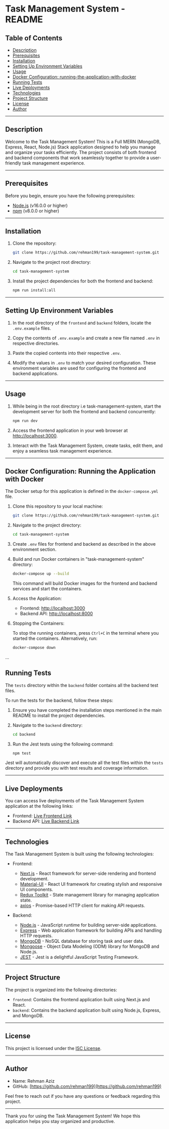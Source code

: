 # Task Management System - README

## Table of Contents

- [Description](#description)
- [Prerequisites](#prerequisites)
- [Installation](#installation)
- [Setting Up Environment Variables](#setting-up-environment-variables)
- [Usage](#usage)
- [Docker Configuration: running-the-application-with-docker](#docker-configuration-running-the-application-with-docker)
- [Running Tests](#running-tests)
- [Live Deployments](#live-deployments)
- [Technologies](#technologies)
- [Project Structure](#project-structure)
- [License](#license)
- [Author](#author)

---

## Description

Welcome to the Task Management System! This is a Full MERN (MongoDB, Express, React, Node.js) Stack application designed to help you manage and organize your tasks efficiently. The project consists of both frontend and backend components that work seamlessly together to provide a user-friendly task management experience.

---

## Prerequisites

Before you begin, ensure you have the following prerequisites:

- [Node.js](https://nodejs.org/) (v16.0.0 or higher)
- [npm](https://www.npmjs.com/) (v8.0.0 or higher)

---

## Installation

1. Clone the repository:

   ```bash
   git clone https://github.com/rehman199/task-management-system.git
   ```

2. Navigate to the project root directory:

   ```bash
   cd task-management-system
   ```

3. Install the project dependencies for both the frontend and backend:

   ```bash
   npm run install:all
   ```

---

## Setting Up Environment Variables

1. In the root directory of the `frontend` and `backend` folders, locate the `.env.example` files.

2. Copy the contents of `.env.example` and create a new file named `.env` in respective directories.

3. Paste the copied contents into their respective `.env`.

4. Modify the values in `.env` to match your desired configuration. These environment variables are used for configuring the frontend and backend applications.

---

## Usage

1. While being in the root directory i.e task-management-system, start the development server for both the frontend and backend concurrently:

   ```bash
   npm run dev
   ```

2. Access the frontend application in your web browser at [http://localhost:3000](http://localhost:3000).

3. Interact with the Task Management System, create tasks, edit them, and enjoy a seamless task management experience.

---

## Docker Configuration: Running the Application with Docker

The Docker setup for this application is defined in the `docker-compose.yml` file.

1. Clone this repository to your local machine:

   ```sh
   git clone https://github.com/rehman199/task-management-system.git
   ```

2. Navigate to the project directory:

   ```sh
   cd task-management-system
   ```

3. Create `.env` files for frontend and backend as described in the above environment section.

4. Build and run Docker containers in "task-management-system" directory:

   ```sh
   docker-compose up --build
   ```

   This command will build Docker images for the frontend and backend services and start the containers.

5. Access the Application:

   - Frontend: [http://localhost:3000](http://localhost:3000)
   - Backend API: [http://localhost:8000](http://localhost:8000)

6. Stopping the Containers:

   To stop the running containers, press `Ctrl+C` in the terminal where you started the containers. Alternatively, run:

   ```sh
   docker-compose down
   ```

...

## Running Tests

The `tests` directory within the `backend` folder contains all the backend test files.

To run the tests for the backend, follow these steps:

1. Ensure you have completed the installation steps mentioned in the main README to install the project dependencies.

2. Navigate to the `backend` directory:

   ```bash
   cd backend
   ```

3. Run the Jest tests using the following command:

   ```bash
   npm test
   ```

Jest will automatically discover and execute all the test files within the `tests` directory and provide you with test results and coverage information.

---

## Live Deployments

You can access live deployments of the Task Management System application at the following links:

- Frontend: [Live Frontend Link](https://task-management-system-lbcn.vercel.app/)
- Backend API: [Live Backend Link](https://task-management-system-backend-dx56.onrender.com)

---

## Technologies

The Task Management System is built using the following technologies:

- Frontend:

  - [Next.js](https://nextjs.org/) - React framework for server-side rendering and frontend development.
  - [Material-UI](https://mui.com/) - React UI framework for creating stylish and responsive UI components.
  - [Redux Toolkit](https://redux-toolkit.js.org/) - State management library for managing application state.
  - [axios](https://axios-http.com/) - Promise-based HTTP client for making API requests.

- Backend:
  - [Node.js](https://nodejs.org/) - JavaScript runtime for building server-side applications.
  - [Express](https://expressjs.com/) - Web application framework for building APIs and handling HTTP requests.
  - [MongoDB](https://www.mongodb.com/) - NoSQL database for storing task and user data.
  - [Mongoose](https://mongoosejs.com/) - Object Data Modeling (ODM) library for MongoDB and Node.js.
  - [JEST](https://jestjs.io/docs/getting-started/) - Jest is a delightful JavaScript Testing Framework.

---

## Project Structure

The project is organized into the following directories:

- `frontend`: Contains the frontend application built using Next.js and React.
- `backend`: Contains the backend application built using Node.js, Express, and MongoDB.

---

## License

This project is licensed under the [ISC License](LICENSE).

---

## Author

- Name: Rehman Aziz
- GitHub: [https://github.com/rehman199](https://github.com/rehman199)

Feel free to reach out if you have any questions or feedback regarding this project.

---

Thank you for using the Task Management System! We hope this application helps you stay organized and productive.
